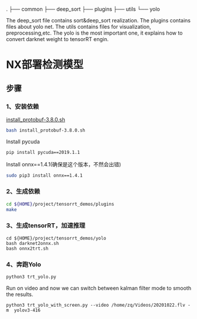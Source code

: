 .
├── common
├── deep_sort
├── plugins
├── utils
└── yolo

The deep_sort file contains sort&deep_sort realization.
The plugins contains files about yolo net.
The utils contains files for visualization, preprocessing,etc.
The yolo is the most important one, it explains how to convert darknet weight to tensorRT engin.


# NX部署检测模型

## 步骤

### 1、安装依赖

[install_protobuf-3.8.0.sh](https://github.com/jkjung-avt/jetson_nano/blob/master/install_protobuf-3.8.0.sh)

```bash
bash install_protobuf-3.8.0.sh
```

Install pycuda

```bash
pip install pycuda==2019.1.1
```

Install onnx==1.4.1(确保是这个版本，不然会出错)

```bash
sudo pip3 install onnx==1.4.1
```

### 2、生成依赖

```bash
cd ${HOME}/project/tensorrt_demos/plugins
make
```

### 3、生成tensorRT，加速推理

```
cd ${HOME}/project/tensorrt_demos/yolo
bash darknet2onnx.sh
bash onnx2trt.sh
```

### 4、奔跑Yolo

```bash
python3 trt_yolo.py
```

Run on video and now we can switch between kalman filter mode to smooth the results.
```
python3 trt_yolo_with_screen.py --video /home/zq/Videos/20201022.flv -m  yolov3-416
```

